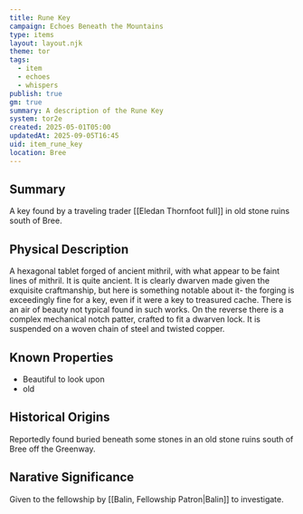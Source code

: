 ```yaml
---
title: Rune Key
campaign: Echoes Beneath the Mountains
type: items
layout: layout.njk
theme: tor
tags:
  - item
  - echoes
  - whispers
publish: true
gm: true
summary: A description of the Rune Key
system: tor2e
created: 2025-05-01T05:00
updatedAt: 2025-09-05T16:45
uid: item_rune_key
location: Bree
---
```


## Summary
A key found by a traveling trader [[Eledan Thornfoot full]] in old stone ruins south of Bree.

## Physical Description
A hexagonal tablet forged of ancient mithril, with what appear to be faint lines of mithril. It is quite ancient. It is clearly dwarven made given the exquisite craftmanship, but here is something notable about it- the forging is exceedingly fine for a key, even if it were a key to treasured cache. There is an air of beauty not typical found in such works.
On the reverse there is a complex mechanical notch patter, crafted to fit a dwarven lock. It is suspended on a woven chain of steel and twisted copper.

## Known Properties
- Beautiful to look upon
- old

## Historical Origins
Reportedly found buried beneath some stones in an old stone ruins south of Bree off the Greenway.

## Narative Significance
Given to the fellowship by [[Balin, Fellowship Patron|Balin]] to investigate.
